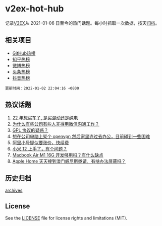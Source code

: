 # v2ex-hot-hub

 记录[V2EX](https://www.v2ex.com/)从 2021-01-06 日至今的热门话题。每小时抓取一次数据，按天[归档](archives)。
 
 ## 相关项目

- [GitHub热榜](https://github.com/snaildev/github-hot-hub)
- [知乎热榜](https://github.com/snaildev/zhihu-hot-hub)
- [微博热榜](https://github.com/snaildev/weibo-hot-hub)
- [头条热榜](https://github.com/snaildev/toutiao-hot-hub)
- [抖音热榜](https://github.com/snaildev/douyin-hot-hub)


 `更新时间：2022-01-02 22:04:16 +0800`

## 热议话题

1. [22 年想买车了, 是买混动还是纯电](https://www.v2ex.com/t/825745)
1. [为什么有些公司有些人非得用微信沟通工作？](https://www.v2ex.com/t/825734)
1. [GPL 协议的疑惑？](https://www.v2ex.com/t/825728)
1. [想在公司电脑上架个 openvpn 然后家里连过去办公，目前碰到一些困难](https://www.v2ex.com/t/825806)
1. [阿里小号疑似要涨价，快续费](https://www.v2ex.com/t/825721)
1. [小米 12 上手了，有个问题？](https://www.v2ex.com/t/825795)
1. [Macbook Air M1 16G 开发够用吗？有什么缺点](https://www.v2ex.com/t/825789)
1. [Apple Home 天天接到澳门威尼斯邀请，有啥办法屏蔽吗？](https://www.v2ex.com/t/825794)

## 历史归档

[archives](archives)

## License

See the [LICENSE](LICENSE) file for license rights and limitations (MIT).
